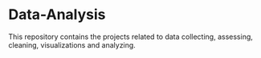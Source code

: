 # Data-Analysis
This repository contains the projects related to data collecting, assessing, cleaning, visualizations and analyzing.
